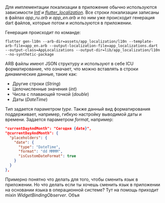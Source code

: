 Для имплементации локализации в приложение обычно используются зависимости [*Intl*](https://pub.dev/packages/intl) и *[flutter_localization](https://pub.dev/packages/flutter_localization)*. Все строки локализации записаны в файлах *app_ru.arb* и *app_en.arb* и по ним уже происходит генерация dart файлов, которые потом и используются в приложении.

Генерация происходит по команде:

```
flutter gen-l10n --arb-dir=assets/app_localization/l10n --template-arb-file=app_en.arb --output-localization-file=app_localizations.dart --output-class=AppLocalizations --output-dir=lib/app_localization/l10n --no-synthetic-package
```

ARB файлы имеют JSON структуру и используют в себе ICU форматирование, что означает, что можно вставлять в строки динамические данные, такие как:
* Другие строки (*String*)
* Целочисленные значения (*int*)
* Числа с плавающей точкой (*double*)
* Даты (*DateTime*)

Тип задается параметром *type*.
Также данный вид форматирования поддерживает, например, гибкую настройку выводимой даты и времени. Задается параметром *format*, например:
```json
"currentDayAndMonth": "Сегодня {date}",  
"@currentDayAndMonth": {  
  "placeholders": {  
    "date": {  
      "type": "DateTime",  
      "format": "dd MMMM",  
      "isCustomDateFormat": true  
    }  
  }  
},
```

Примерно понятно что делать для того, чтобы сменить язык в приложении. Но что делать если ты хочешь сменить язык в приложении на основании языка в операционной системе? Тут на помощь приходит mixin *WidgetBindingObserver*.
Объя